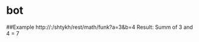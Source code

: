# bot
##Example
http://<HOSTNAME>:<PORTNAME>/shtykh/rest/math/funk?a=3&b=4
Result:
Summ of 3 and 4 = 7